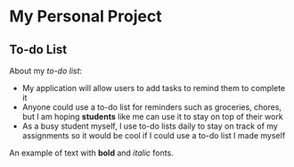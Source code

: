 # My Personal Project

## To-do List

About my *to-do list*:
- My application will allow users to add tasks to remind them to complete it
- Anyone could use a to-do list for reminders such as groceries, chores, but I am hoping **students** like me can use it to stay on top of their work
- As a busy student myself, I use to-do lists daily to stay on track of my assignments so it would be cool if I could use a to-do list I made myself

An example of text with **bold** and *italic* fonts.  

